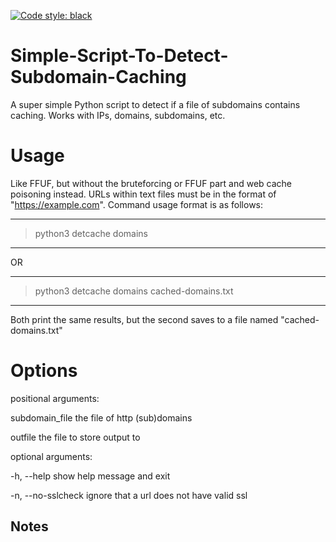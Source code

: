 [![Code style: black](https://img.shields.io/badge/code%20style-black-000000.svg)](https://github.com/psf/black)

# Simple-Script-To-Detect-Subdomain-Caching
A super simple Python script to detect if a file of subdomains contains caching. Works with IPs, domains, subdomains, etc.

# Usage
Like FFUF, but without the bruteforcing or FFUF part and web cache poisoning instead. URLs within text files must be in the format of "https://example.com". Command usage format is as follows:

-----------------------------------------------------------------
> python3 detcache domains
-----------------------------------------------------------------

OR

------------------------------------------------------------------
> python3 detcache domains cached-domains.txt
------------------------------------------------------------------

Both print the same results, but the second saves to a file named "cached-domains.txt"

# Options

positional arguments:

  subdomain_file     the file of http (sub)domains
  
  outfile            the file to store output to

optional arguments:
  
  -h, --help         show help message and exit
  
  -n, --no-sslcheck  ignore that a url does not have valid ssl
  
## Notes
